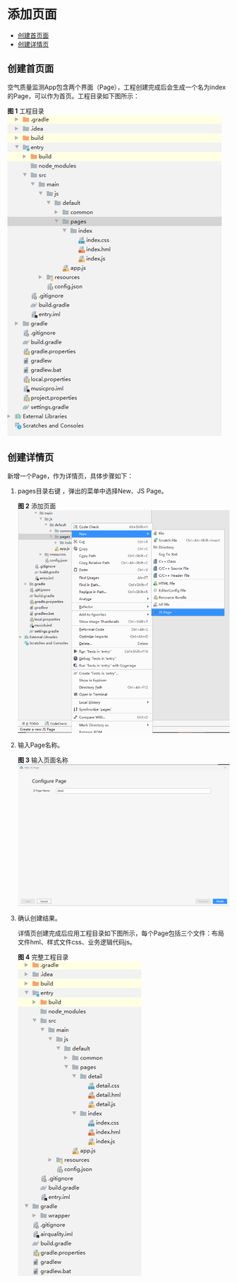 # 添加页面<a name="ZH-CN_TOPIC_0000001054607703"></a>

-   [创建首页面](#section16935511143715)
-   [创建详情页](#section122131729173819)

## 创建首页面<a name="section16935511143715"></a>

空气质量监测App包含两个界面（Page），工程创建完成后会生成一个名为index的Page，可以作为首页。工程目录如下图所示：

**图 1**  工程目录<a name="fig16545205773718"></a>  
![](figures/工程目录.png "工程目录")

## 创建详情页<a name="section122131729173819"></a>

新增一个Page，作为详情页，具体步骤如下：

1.  pages目录右键 ，弹出的菜单中选择New、JS Page。

    **图 2**  添加页面<a name="fig18740145216410"></a>  
    ![](figures/添加页面.png "添加页面")

2.  输入Page名称。

    **图 3**  输入页面名称<a name="fig48491266714"></a>  
    ![](figures/输入页面名称.png "输入页面名称")

3.  确认创建结果。

    详情页创建完成后应用工程目录如下图所示，每个Page包括三个文件：布局文件hml、样式文件css、业务逻辑代码js。

    **图 4**  完整工程目录<a name="fig103015177819"></a>  
    ![](figures/完整工程目录.png "完整工程目录")


